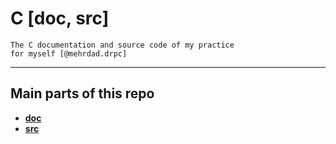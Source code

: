 # C [doc, src]

    The C documentation and source code of my practice
    for myself [@mehrdad.drpc]

---

## Main parts of this repo

- [**doc**](doc/readme.md)
- [**src**](src/readme.md)
